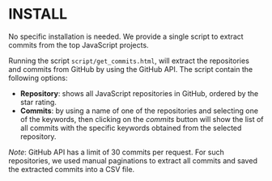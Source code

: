 # INSTALL

No specific installation is needed. We provide a single script to extract commits from the top JavaScript projects.

Running the script `script/get_commits.html`, will extract the repositories and commits from GitHub by using the GitHub API. The script contain the following options:

* **Repository**: shows all JavaScript repositories in GitHub, ordered by the star rating.
* **Commits**: by using a name of one of the repositories and selecting one of the keywords, then clicking on the *commits* button will show the list of all commits with the specific keywords obtained from the selected repository.

*Note*: GitHub API has a limit of 30 commits per request. For such repositories, we used manual paginations to extract all commits and saved the extracted commits into a CSV file.
